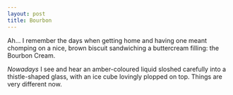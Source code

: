 ```yaml
---
layout: post
title: Bourbon
---
```


Ah… I remember the days when getting home and having one meant chomping on a nice, brown biscuit sandwiching a buttercream filling: the Bourbon Cream.

*Nowadays* I see and hear an amber-coloured liquid sloshed carefully into a thistle-shaped glass, with an ice cube lovingly plopped on top.  Things are very different now.

